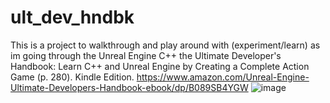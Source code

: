 # ult_dev_hndbk
This is a project to walkthrough and play around with (experiment/learn) as im going through the Unreal Engine C++ the Ultimate Developer's Handbook: Learn C++ and Unreal Engine by Creating a Complete Action Game (p. 280). Kindle Edition. 
https://www.amazon.com/Unreal-Engine-Ultimate-Developers-Handbook-ebook/dp/B089SB4YGW
![image](https://user-images.githubusercontent.com/3318539/171127448-c9de98a7-a49d-4140-85fb-638c7f2d1141.png)

